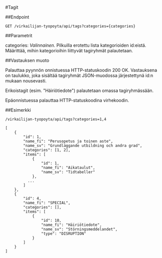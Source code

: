 #Tagit

##Endpoint

`GET /virkailijan-tyopoyta/api/tags?categories={categories}`

##Parametrit

categories: *Valinnainen.* Pilkuilla erotettu lista kategorioiden id:eistä.
Määrittää, mihin kategorioihin liittyvät tagiryhmät palautetaan.    

##Vastauksen muoto

Palauttaa pyynnön onnistuessa HTTP-statuskoodin 200 OK. Vastauksena on
taulukko, joka sisältää tagiryhmät JSON-muodossa järjestettynä id:n mukaan nousevasti.

Erikoistagit (esim. "Häiriötiedote") palautetaan omassa tagiryhmässään.

Epäonnistuessa palauttaa HTTP-statuskoodina virhekoodin.

##Esimerkki

`/virkailijan-tyopoyta/api/tags?categories=1,4`

```
[
    {
        "id": 1,
        "name_fi": "Perusopetus ja toinen aste",
        "name_sv": "Grundläggande utbildning och andra grad",
        "categories": [1, 2],
        "items": [
            {
                "id": 1,
                "name_fi": "Aikataulut",
                "name_sv": "Tidtabeller"
            },
          ...
        ]    
    },
    {
        "id": 4,
        "name_fi": "SPECIAL",
        "categories": [],
        "items": [
            {
                "id": 10,
                "name_fi": "Häiriötiedote",
                "name_sv": "Störningsmeddelandet",
                "type": "DISRUPTION"
            }
        ]
    }
]
```
